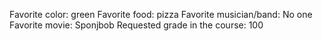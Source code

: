 Favorite color: green
Favorite food: pizza
Favorite musician/band: No one 
Favorite movie: Sponjbob
Requested grade in the course: 100
